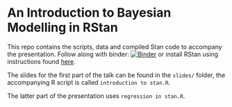 # An Introduction to Bayesian Modelling in RStan

This repo contains the scripts, data and compiled Stan code to accompany the presentation. Follow along with binder: [![Binder](https://mybinder.org/badge_logo.svg)](https://mybinder.org/v2/gh/EdJeeOnGitHub/rstan-example/master) or install RStan using instructions found [here](https://github.com/stan-dev/rstan/wiki/RStan-Getting-Started).

The slides for the first part of the talk can be found in the `slides/` folder, the accompanying R script is called `introduction to stan.R`.

The latter part of the presentation uses `regression in stan.R`.

